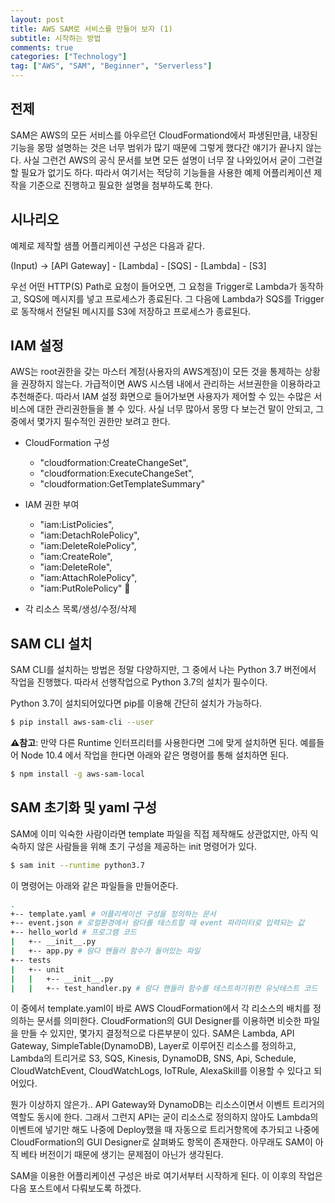 ```yaml
---
layout: post
title: AWS SAM로 서비스를 만들어 보자 (1)
subtitle: 시작하는 방법
comments: true
categories: ["Technology"]
tag: ["AWS", "SAM", "Beginner", "Serverless"]
---
```


## 전제

SAM은 AWS의 모든 서비스를 아우르던 CloudFormationd에서 파생된만큼, 내장된 기능을 몽땅 설명하는 것은 너무 범위가 많기 때문에 그렇게 했다간 얘기가 끝나지 않는다. 사실 그런건 AWS의 공식 문서를 보면 모든 설명이 너무 잘 나와있어서 굳이 그런걸 할 필요가 없기도 하다. 따라서 여기서는 적당히 기능들을 사용한 예제 어플리케이션 제작을 기준으로 진행하고 필요한 설명을 첨부하도록 한다.

## 시나리오

예제로 제작할 샘플 어플리케이션 구성은 다음과 같다.

(Input) -> [API Gateway] - [Lambda] - [SQS] - [Lambda] - [S3]

우선 어떤 HTTP(S) Path로 요청이 들어오면, 그 요청을 Trigger로 Lambda가 동작하고, SQS에 메시지를 넣고 프로세스가 종료된다. 그 다음에 Lambda가 SQS를 Trigger로 동작해서 전달된 메시지를 S3에 저장하고 프로세스가 종료된다.

## IAM 설정

AWS는 root권한을 갖는 마스터 계정(사용자의 AWS계정)이 모든 것을 통제하는 상황을 권장하지 않는다. 가급적이면 AWS 시스템 내에서 관리하는 서브권한을 이용하라고 추천해준다. 따라서 IAM 설정 화면으로 들어가보면 사용자가 제어할 수 있는 수많은 서비스에 대한 관리권한들을 볼 수 있다. 사실 너무 많아서 몽땅 다 보는건 말이 안되고, 그 중에서 몇가지 필수적인 권한만 보려고 한다. 

* CloudFormation 구성
    * "cloudformation:CreateChangeSet",
    * "cloudformation:ExecuteChangeSet",
    * "cloudformation:GetTemplateSummary"
 
* IAM 권한 부여
    * "iam:ListPolicies",
    * "iam:DetachRolePolicy",
    * "iam:DeleteRolePolicy",
    * "iam:CreateRole",
    * "iam:DeleteRole",
    * "iam:AttachRolePolicy",
    * "iam:PutRolePolicy"

* 각 리소스 목록/생성/수정/삭제

## SAM CLI 설치

SAM CLI를 설치하는 방법은 정말 다양하지만, 그 중에서 나는 Python 3.7 버전에서 작업을 진행했다. 따라서 선행작업으로 Python 3.7의 설치가 필수이다.

Python 3.7이 설치되어있다면 pip를 이용해 간단히 설치가 가능하다.
```bash
$ pip install aws-sam-cli --user
```

**⚠️참고**: 만약 다른 Runtime 인터프리터를 사용한다면 그에 맞게 설치하면 된다. 예를들어 Node 10.4 에서 작업을 한다면 아래와 같은 명령어를 통해 설치하면 된다.
```bash
$ npm install -g aws-sam-local
```

## SAM 초기화 및 yaml 구성

SAM에 이미 익숙한 사람이라면 template 파일을 직접 제작해도 상관없지만, 아직 익숙하지 않은 사람들을 위해 초기 구성을 제공하는 init 명령어가 있다. 
```bash
$ sam init --runtime python3.7
```
이 명령어는 아래와 같은 파일들을 만들어준다.
```bash
.
+-- template.yaml # 어플리케이션 구성을 정의하는 문서
+-- event.json # 로컬환경에서 람다를 테스트할 때 event 파라미터로 입력되는 값
+-- hello_world # 프로그램 코드
|   +-- __init__.py
|   +-- app.py # 람다 핸들러 함수가 들어있는 파일
+-- tests
|   +-- unit
|   |   +-- __init__.py
|   |   +-- test_handler.py # 람다 핸들러 함수를 테스트하기위한 유닛테스트 코드
```

이 중에서 template.yaml이 바로 AWS CloudFormation에서 각 리소스의 배치를 정의하는 문서를 의미한다. CloudFormation의 GUI Designer를 이용하면 비슷한 파일을 만들 수 있지만, 몇가지 결정적으로 다른부분이 있다. SAM은 Lambda, API Gateway, SimpleTable(DynamoDB), Layer로 이루어진 리소스를 정의하고, Lambda의 트리거로 S3, SQS, Kinesis, DynamoDB, SNS, Api, Schedule, CloudWatchEvent, CloudWatchLogs, IoTRule, AlexaSkill를 이용할 수 있다고 되어있다.

뭔가 이상하지 않은가.. API Gateway와 DynamoDB는 리소스이면서 이벤트 트리거의 역할도 동시에 한다. 그래서 그런지 API는 굳이 리소스로 정의하지 않아도 Lambda의 이벤트에 넣기만 해도 나중에 Deploy했을 때 자동으로 트리거항목에 추가되고 나중에 CloudFormation의 GUI Designer로 살펴봐도 항목이 존재한다. 아무래도 SAM이 아직 베타 버전이기 때문에 생기는 문제점이 아닌가 생각된다. 

SAM을 이용한 어플리케이션 구성은 바로 여기서부터 시작하게 된다. 이 이후의 작업은 다음 포스트에서 다뤄보도록 하겠다.